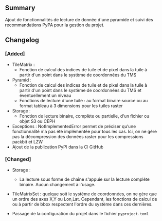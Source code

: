 ## Summary

Ajout de fonctionnalités de lecture de donnée d'une pyramide et suivi des recommandations PyPA pour la gestion du projet.

## Changelog

### [Added]

* TileMatrix :
    * Fonction de calcul des indices de tuile et de pixel dans la tuile à partir d'un point dans le système de coordonnées du TMS
* Pyramid :
    * Fonction de calcul des indices de tuile et de pixel dans la tuile à partir d'un point dans le système de coordonnées du TMS et éventuellement un niveau
    * Fonctions de lecture d'une tuile : au format binaire source ou au format tableau à 3 dimensions pour les tuiles raster
* Storage :
    * Fonction de lecture binaire, complète ou partielle, d'un fichier ou objet S3 ou CEPH
* Exceptions : NotImplementedError permet de préciser qu'une fonctionnalité n'a pas été implémentée pour tous les cas. Ici, on ne gère pas la décompression des données raster pour les compressions packbit et LZW
* Ajout de la publication PyPI dans la CI GitHub 

### [Changed]

* Storage :
    * La lecture sous forme de chaîne s'appuie sur la lecture complète binaire. Aucun changement à l'usage.

* TileMatrixSet : quelque soit le système de coordonnées, on ne gère que un ordre des axes X,Y ou Lon,Lat. Cependant, les fonctions de calcul de ou à partir de bbox respectent l'ordre du système dans ces dernières.

* Passage de la configuration du projet dans le fichier `pyproject.toml`

<!--
### [Added]

### [Changed]

### [Deprecated]

### [Removed]

### [Fixed]

### [Security]
-->
